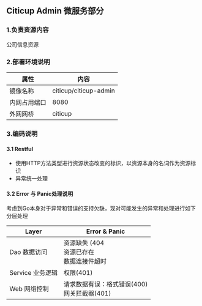 ## Citicup Admin 微服务部分

### 1.负责资源内容

公司信息资源



### 2.部署环境说明

| 属性         | 内容                  |
| ------------ | --------------------- |
| 镜像名称     | citicup/citicup-admin |
| 内网占用端口 | 8080                  |
| 外网网桥     | citicup               |



### 3.编码说明

#### 3.1 Restful

- 使用HTTP方法类型进行资源状态改变的标识，以资源本身的名词作为资源标识
- 异常统一处理

#### 3.2 Error 与 Panic处理说明

考虑到Go本身对于异常和错误的支持欠缺，现对可能发生的异常和处理进行如下分层处理

| Layer            | Error & Panic                                  |
| ---------------- | ---------------------------------------------- |
| Dao 数据访问     | 资源缺失 (404<br>资源已存在<br>数据连接件超时  |
| Service 业务逻辑 | 权限(401)                                      |
| Web 网络控制     | 请求数据有误：格式错误(400)<br>网关拦截器(401) |

